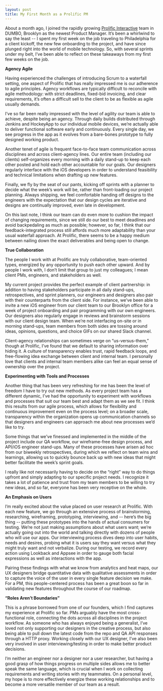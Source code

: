 ```yaml
---
layout: post
title: My First Month as a Prolific PM
---
```


About a month ago, I joined the rapidly growing <a href="http://prolificinteractive.com" target="_blank">Prolific Interactive</a> team in DUMBO, Brooklyn as the newest Product Manager. It’s been a whirlwind to say the least -- I spent my first week on the job traveling to Philadelphia for a client kickoff, the new few onboarding to the project, and have since plunged right into the world of mobile technology. So, with several sprints under my belt, I’ve been able to reflect on these takeaways from my first few weeks on the job. 

**Agency Agile** 

Having experienced the challenges of introducing Scrum to a waterfall setting, one aspect of Prolific that has really impressed me is our adherence to agile principles. Agency workflows are typically difficult to reconcile with agile methodology: with strict deadlines, fixed-bid invoicing, and clear requirements, it’s often a difficult sell to the client to be as flexible as agile usually demands. 

I’ve so far been really impressed with the level of agility our team is able to achieve, despite being an agency. Through daily builds distributed through Jenkins and HockeyApp to our individual mobile devices, we’re actually able to deliver functional software early and continuously. Every single day, we see progress in the app as it evolves from a bare-bones prototype to fully designed working product.  

Another tenet of agile is frequent face-to-face team communication across disciplines and across client-agency lines. Our entire team (including our clients) self-organizes every morning with a daily stand-up to keep each other posted and hold each other accountable for our goals. Our designers regularly interface with the iOS developers in order to understand feasibility and technical limitations when drafting up new features. 

Finally, we fly by the seat of our pants, kicking off sprints with a planner to decide what the week’s work will be, rather than front-loading our project planning. Always shipping, we feel comfortable handing off designs to the engineers with the expectation that our design cycles are iterative and designs are continually improved, even late in development. 

On this last note, I think our team can do even more to cushion the impact of changing requirements, since we still do our best to meet deadlines and avoid backpedaling as much as possible; however, so far, I think that our feedback-integrated process still affords much more adaptability than your usual waterfall approach. At Prolific, there seems to be a happy medium between nailing down the exact deliverables and being open to change.  

**True Collaboration** 

The people I work with at Prolific are truly collaborative, team-oriented types, energized by any opportunity to push each other upward. And by people I work with, I don’t limit that group to just my colleagues; I mean client PMs, engineers, and stakeholders as well. 

My current project provides the perfect example of client partnership: in addition to having stakeholders participate in all daily stand-ups, retrospectives, and sprint planners, our engineers and designers also pair with their counterparts from the client side. For instance, we’ve been able to invite a new iOS engineer from our client team to our Brooklyn office for a week of project onboarding and pair programming with our own engineers. Our designers also regularly engage in reviews and brainstorm sessions with our client design team. When we’re not interfacing on-site or in morning stand-ups, team members from both sides are tossing around ideas, opinions, questions, and choice GIFs on our shared Slack channel. 

Client-agency relationships can sometimes verge on “us-versus-them,” though at Prolific, I’ve found that we default to sharing information over hiding it. A culture of transparency enables trust, rapid feedback loops, and free-flowing idea exchange between client and internal team. I personally love that clients and internal team members alike can feel an equal sense of ownership over the project. 

**Experimenting with Tools and Processes** 

Another thing that has been very refreshing for me has been the level of freedom I have to try out new methods. As every project team has a different dynamic, I’ve had the opportunity to experiment with workflows and processes that suit our team best and adapt them as we see fit. I think this results from our agile process, which allows for flexibility and continuous improvement even on the process level; on a broader scale, transparency within the organization opens up communication channels so that designers and engineers can approach me about new processes we’d like to try. 

Some things that we’ve finessed and implemented in the middle of the project include our QA workflow, our wireframe-free design process, and API/iOS engineer stand-ups. Many of these processes have arisen ad hoc from our biweekly retrospectives, during which we reflect on team wins and learnings, allowing us to quickly bounce back up with new ideas that might better facilitate the week’s sprint goals. 

I really like not necessarily having to decide on the “right” way to do things upfront and simply adapting to our specific project needs. I recognize it takes a lot of patience and trust from my team members to be willing to try new ideas, and so far, everyone has been very receptive on the whole. 

**An Emphasis on Users**

I’m really excited about the value placed on user research at Prolific. With each new feature, we go through an extensive process of brainstorming, researching, wireframing, prototyping, interviewing, and -- here’s the big thing -- putting these prototypes into the hands of actual consumers for testing. We’re not just making assumptions about what users want; we’re actually going out into the world and talking directly with dozens of people who will use our apps. Our interviewing process dives deep into user habits, needs and desires, probing what it is users say they want versus what they might truly want and not verbalize. During our testing, we record every action using Lookback and Appsee in order to gauge both facial expressions as well as interactions with the app. 

Pairing these findings with what we know from analytics and heat maps, our UX designers bridge quantitative data with qualitative assessments in order to capture the voice of the user in every single feature decision we make. For a PM, this people-centered process has been a great boon so far in validating new features throughout the course of our roadmap. 

**“Roles Aren’t Boundaries”** 

This is a phrase borrowed from one of our founders, which I find captures my experience at Prolific so far. PMs arguably have the most cross-functional role, connecting the dots across all disciplines in the project workflow. As someone who has always enjoyed being a generalist, I’ve loved not only supporting our designers in the creative process, but also being able to pull down the latest code from the repo and QA API responses through a HTTP proxy. Working closely with our UX designer, I’ve also been very involved in user interviewing/testing in order to make better product decisions. 

I’m neither an engineer nor a designer nor a user researcher, but having a good grasp of how things progress on multiple sides allows me to better speak the same language, which is crucial when I work on collecting requirements and writing stories with my teammates. On a personal level, my hope is to more effectively energize these working relationships and to become a more versatile member of our team as a result. 



